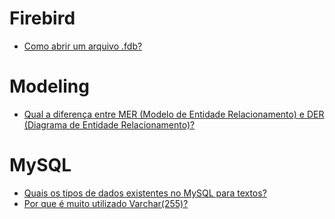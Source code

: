 # Firebird

- [Como abrir um arquivo .fdb?](https://pt.stackoverflow.com/q/112883/101)

# Modeling

- [Qual a diferença entre MER (Modelo de Entidade Relacionamento) e DER (Diagrama de Entidade Relacionamento)?](https://pt.stackoverflow.com/q/328342/101)

# MySQL

- [Quais os tipos de dados existentes no MySQL para textos?](https://pt.stackoverflow.com/q/78812/101)
- [Por que é muito utilizado Varchar(255)?](https://pt.stackoverflow.com/q/190799/101)
